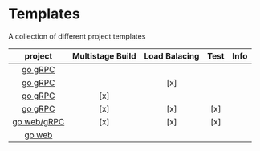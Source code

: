 # Templates
A collection of different project templates

| project | Multistage Build | Load Balacing | Test | Info |
| :-----: | :--------------: | :-----------: | :--: | :--: |
| [go gRPC](microservices/go.grpc.simple)             |     |     |     ||
| [go gRPC](microservices/go.grpc.nginx.loadbalancer) |     | [x] |     ||
| [go gRPC](microservices/go.grpc.multistagebuild)    | [x] |     |     ||
| [go gRPC](microservices/go.grpc.test)               | [x] | [x] | [x] ||
| [go web/gRPC](microservices/go.grpc.test.002)       | [x] | [x] | [x] ||
| [go web](microservices/go.grpc.web)                 |     |     |     ||
